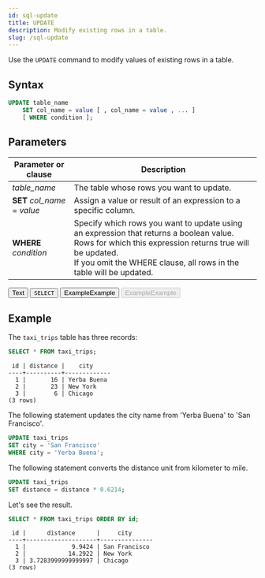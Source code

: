 ```yaml
---
id: sql-update
title: UPDATE
description: Modify existing rows in a table.
slug: /sql-update
---
```


Use the `UPDATE` command to modify values of existing rows in a table.

## Syntax

```sql
UPDATE table_name
    SET col_name = value [ , col_name = value , ... ]
    [ WHERE condition ];
```


## Parameters

|Parameter or clause        | Description           |
|---------------------------|-----------------------|
|*table_name*               |The table whose rows you want to update.|
|**SET** *col_name* = *value*  |Assign a value or result of an expression to a specific column.|
|**WHERE** *condition*      |Specify which rows you want to update using an expression that returns a boolean value. Rows for which this expression returns true will be updated. <br/> If you omit the WHERE clause, all rows in the table will be updated.|

<Button variant="text">Text</Button>
<Button href="sql-select.md" variant="contained">`SELECT`</Button>
<Button href="#example" variant="outlined">ExampleExample</Button>
<Button disabled href="#example" variant="outlined">ExampleExample</Button>

## Example

The `taxi_trips` table has three records:

```sql
SELECT * FROM taxi_trips;
```
```
 id | distance |    city     
----+----------+-------------
  1 |       16 | Yerba Buena
  2 |       23 | New York
  3 |        6 | Chicago
(3 rows)
```

The following statement updates the city name from 'Yerba Buena' to 'San Francisco'.

```sql
UPDATE taxi_trips 
SET city = 'San Francisco' 
WHERE city = 'Yerba Buena';
```

The following statement converts the distance unit from kilometer to mile.

```sql
UPDATE taxi_trips 
SET distance = distance * 0.6214;
```

Let's see the result.

```sql
SELECT * FROM taxi_trips ORDER BY id;
```
```
 id |      distance      |     city      
----+--------------------+---------------
  1 |             9.9424 | San Francisco
  2 |            14.2922 | New York
  3 | 3.7283999999999997 | Chicago
(3 rows)
```